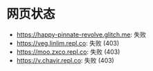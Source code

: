 # 网页状态
- https://happy-pinnate-revolve.glitch.me: 失败
- https://veg.linlim.repl.co: 失败 (403)
- https://moo.zxco.repl.co: 失败 (403)
- https://v.chavir.repl.co: 失败 (403)
